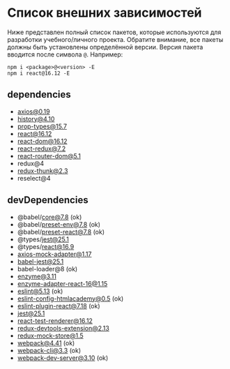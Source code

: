 # Список внешних зависимостей

Ниже представлен полный список пакетов, которые используются для разработки учебного/личного проекта. Обратите внимание, все пакеты должны быть установлены определённой версии. Версия пакета вводится после символа `@`. Например: 

```
npm i <package>@<version> -E
npm i react@16.12 -E
``` 

## dependencies

* axios@0.19
* history@4.10
* prop-types@15.7
* react@16.12
* react-dom@16.12
* react-redux@7.2
* react-router-dom@5.1
* redux@4
* redux-thunk@2.3
* reselect@4

## devDependencies

* @babel/core@7.8                  (ok)
* @babel/preset-env@7.8            (ok)
* @babel/preset-react@7.8          (ok)
* @types/jest@25.1
* @types/react@16.9
* axios-mock-adapter@1.17
* babel-jest@25.1
* babel-loader@8                   (ok)
* enzyme@3.11
* enzyme-adapter-react-16@1.15
* eslint@5.13                      (ok)
* eslint-config-htmlacademy@0.5    (ok)
* eslint-plugin-react@7.18         (ok)
* jest@25.1
* react-test-renderer@16.12
* redux-devtools-extension@2.13
* redux-mock-store@1.5
* webpack@4.41                     (ok)
* webpack-cli@3.3                  (ok)
* webpack-dev-server@3.10          (ok)
